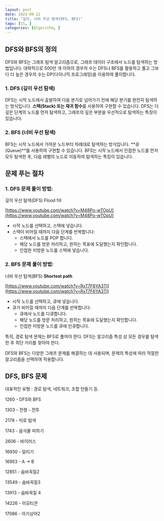 ```yaml
---
layout: post
date: 2023-09-22
title: "깊이, 너비 우선 탐색(DFS, BFS)"
tags: [CS, ]
categories: [Algorithm, ]
---
```




## DFS와 BFS의 정의


DFS와 BFS는 그래프 탐색 알고리즘으로, 그래프 데이터 구조에서 노드를 탐색하는 방법입니다. 대략적으로 500만 개 이하의 경우의 수는 DFS나 BFS를 활용하고 풀고 그보다 더 높은 경우의 수는 DP(다이나믹 프로그래밍)을 이용하여 풀이합니다.



### 1. DFS (깊이 우선 탐색)


DFS는 시작 노드에서 출발하여 다음 분기로 넘어가기 전에 해당 분기를 완전히 탐색하는 방식입니다. **스택(Stack) 또는 재귀 함수**를 사용하여 구현할 수 있습니다. DFS는 더 깊은 단계의 노드를 먼저 탐색하고, 그래프의 깊은 부분을 우선적으로 탐색하는 특징이 있습니다.



### 2. BFS (너비 우선 탐색)


BFS는 시작 노드에서 가까운 노드부터 차례대로 탐색하는 방식입니다. **큐(Queue)**를 사용하여 구현할 수 있습니다. BFS는 시작 노드에서 인접한 노드를 먼저 모두 탐색한 후, 다음 레벨의 노드로 이동하여 탐색하는 특징이 있습니다.



## 문제 푸는 절차



### 1. DFS 문제 풀이 방법:


깊이 우선 탐색(DFS) Flood fill


[https://www.youtube.com/watch?v=M48Po-wTOpU](https://www.youtube.com/watch?v=M48Po-wTOpU)

- 시작 노드를 선택하고, 스택에 넣습니다.
- 스택이 비어질 때까지 다음 단계를 반복합니다:
	- 스택에서 노드를 POP 합니다.
	- 해당 노드를 방문 처리하고, 원하는 목표에 도달했는지 확인합니다.
	- 인접한 미방문 노드를 스택에 넣습니다.


### 2. BFS 문제 풀이 방법:


너비 우선 탐색(BFS) **Shortest path**


[https://www.youtube.com/watch?v=RxT7F6YA3TI](https://www.youtube.com/watch?v=RxT7F6YA3TI) 

- 시작 노드를 선택하고, 큐에 넣습니다.
- 큐가 비어질 때까지 다음 단계를 반복합니다:
	- 큐에서 노드를 디큐합니다.
	- 해당 노드를 방문 처리하고, 원하는 목표에 도달했는지 확인합니다.
	- 인접한 미방문 노드를 큐에 인큐합니다.

특히, 경로 탐색 문제는 BFS로 풀어야 한다. DFS는 알고리즘 특성 상 모든 경우를 탐색한 후 최단 거리를 찾아야 한다.


DFS와 BFS는 다양한 그래프 문제를 해결하는 데 사용되며, 문제의 특성에 따라 적절한 알고리즘을 선택하여 적용합니다.



## DFS, BFS 문제


대표적인 유형 : 경로 탐색, 네트워크, 조합 만들기 등.


1260 - DFS와 BFS


1303 - 전쟁 - 전투


2178 - 미로 탐색


1743 - 음식물 피하기


2606 - 바이러스


16930 - 달리기


16953 - A → B


12851 - 숨바꼭질2


13549 - 숨바꼭질3


13913 - 숨바꼭질 4


14226 - 이모티콘


17086 - 아기상어2

